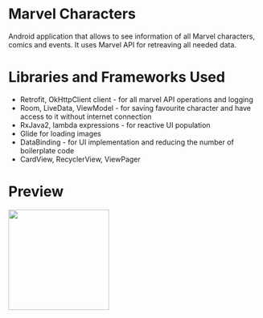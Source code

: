 # Marvel Characters
Android application that allows to see information of all Marvel characters, comics and events. It uses Marvel API for retreaving all needed data.

# Libraries and Frameworks Used

- Retrofit, OkHttpClient client - for all marvel API operations and logging
- Room, LiveData, ViewModel - for saving favourite character and have access to it without internet connection
- RxJava2, lambda expressions - for reactive UI population
- Glide for loading images
- DataBinding - for UI implementation and reducing the number of boilerplate code
- CardView, RecyclerView, ViewPager

# Preview
<img src="preview/Preview.gif" width="200">
